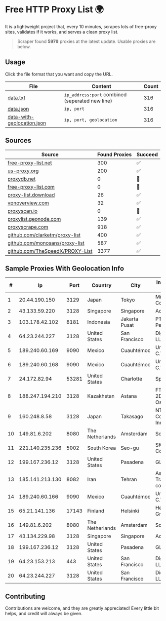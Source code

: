 
# Free HTTP Proxy List 🌍

It is a lightweight project that, every 10 minutes, scrapes lots of free-proxy sites, validates if it works, and serves a clean proxy list.


> Scraper found **5979** proxies at the latest update. Usable proxies are below.

## Usage

Click the file format that you want and copy the URL.


|File|Content|Count|
|----|-------|-----|
|[data.txt](https://raw.githubusercontent.com/themiralay/Proxy-List-World/master/data.txt)|`ip_address:port` combined (seperated new line)|316|
|[data.json](https://raw.githubusercontent.com/themiralay/Proxy-List-World/master/data.json)|`ip, port`|316|
|[data-with-geolocation.json](https://raw.githubusercontent.com/themiralay/Proxy-List-World/master/data-with-geolocation.json)|`ip, port, geolocation`|316|

## Sources

|Source|Found Proxies|Succeed|
|------|-------------|-------|
|[free-proxy-list.net](https://free-proxy-list.net)|300|✅|
|[us-proxy.org](https://www.us-proxy.org)|200|✅|
|[proxydb.net](http://proxydb.net)|0|🚫|
|[free-proxy-list.com](https://free-proxy-list.com/?page=&port=&type%5B%5D=http&type%5B%5D=https&up_time=0&search=Search)|0|🚫|
|[proxy-list.download](https://www.proxy-list.download/HTTP)|26|✅|
|[vpnoverview.com](https://vpnoverview.com/privacy/anonymous-browsing/free-proxy-servers)|32|✅|
|[proxyscan.io](https://www.proxyscan.io)|0|🚫|
|[proxylist.geonode.com](https://proxylist.geonode.com/api/proxy-list?limit=300&page=1&sort_by=lastChecked&sort_type=desc&protocols=http,https)|139|✅|
|[proxyscrape.com](https://api.proxyscrape.com/v2/?request=displayproxies&protocol=http&timeout=10000&country=all&ssl=all&anonymity=all)|918|✅|
|[github.com/clarketm/proxy-list](https://raw.githubusercontent.com/clarketm/proxy-list/master/proxy-list-raw.txt)|400|✅|
|[github.com/monosans/proxy-list](https://raw.githubusercontent.com/monosans/proxy-list/main/proxies/http.txt)|587|✅|
|[github.com/TheSpeedX/PROXY-List](https://raw.githubusercontent.com/TheSpeedX/PROXY-List/master/http.txt)|3377|✅|


## Sample Proxies With Geolocation Info

|#|Ip|Port|Country|City|Internet Service Provider|
|-|--|----|-------|----|-------------------------|
|1|20.44.190.150|3129|Japan|Tokyo|Microsoft Corporation|
|2|43.133.59.220|3128|Singapore|Singapore|Aceville Pte.ltd|
|3|103.178.42.102|8181|Indonesia|Jakarta Pusat|PT Jaring Solusi Persada|
|4|64.23.244.227|3128|United States|San Francisco|DigitalOcean, LLC|
|5|189.240.60.169|9090|Mexico|Cuauhtémoc|Uninet S.A. de C.V.|
|6|189.240.60.168|9090|Mexico|Cuauhtémoc|Uninet S.A. de C.V.|
|7|24.172.82.94|53281|United States|Charlotte|Spectrum|
|8|188.247.194.210|3128|Kazakhstan|Astana|FTTB 2DayTeelcom Oskemen|
|9|160.248.8.58|3128|Japan|Takasago|NTT PC Communications, Inc.|
|10|149.81.6.202|8080|The Netherlands|Amsterdam|SoftLayer|
|11|221.140.235.236|5002|South Korea|Seo-gu|SK Broadband Co Ltd|
|12|199.167.236.12|3128|United States|Pasadena|GLOBAL IT|
|13|185.141.213.130|8082|Iran|Tehran|Asiatech Data Transmission company|
|14|189.240.60.166|9090|Mexico|Cuauhtémoc|Uninet S.A. de C.V.|
|15|65.21.141.136|17143|Finland|Helsinki|Hetzner Online GmbH|
|16|149.81.6.202|8080|The Netherlands|Amsterdam|SoftLayer|
|17|43.134.229.98|3128|Singapore|Singapore|Aceville Pte.ltd|
|18|199.167.236.12|3128|United States|Pasadena|GLOBAL IT|
|19|64.23.153.213|443|United States|San Francisco|DigitalOcean, LLC|
|20|64.23.244.227|3128|United States|San Francisco|DigitalOcean, LLC|



## Contributing

Contributions are welcome, and they are greatly appreciated! Every
little bit helps, and credit will always be given.

